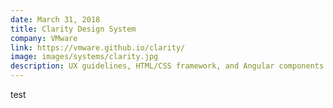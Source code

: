 ```yaml
---
date: March 31, 2018
title: Clarity Design System
company: VMware
link: https://vmware.github.io/clarity/
image: images/systems/clarity.jpg
description: UX guidelines, HTML/CSS framework, and Angular components working together to craft exceptional experiences.
---
```


test
